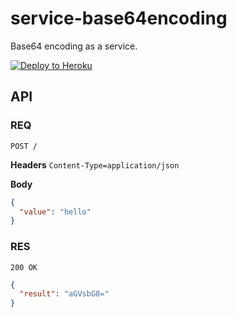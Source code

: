 # service-base64encoding
Base64 encoding as a service.

[![Deploy to Heroku](https://www.herokucdn.com/deploy/button.png)](https://heroku.com/deploy)


API
---------------

### REQ
`POST /`

**Headers**
`Content-Type=application/json`

**Body**
```json
{
  "value": "hello"
}
```

### RES

`200 OK`
```json
{
  "result": "aGVsbG8="
}
```
